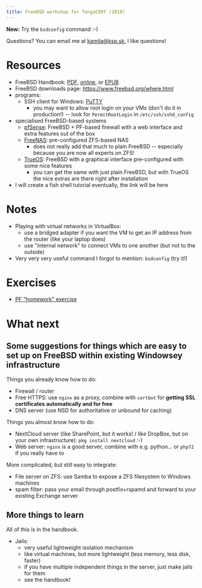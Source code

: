 ```yaml
---
title: FreeBSD workshop for TongaCERT (2018)
---
```


**New:** Try the `bsdconfig` command :-)

Questions? You can email me at <kamila@ksp.sk>, I like questions!

# Resources

* FreeBSD Handbook: [PDF](https://download.freebsd.org/ftp/doc/en/books/handbook/book.pdf), [online](https://www.freebsd.org/doc/en_US.ISO8859-1/books/handbook/), or [EPUB](https://download.freebsd.org/ftp/doc/en/books/handbook/book.epub)
* FreeBSD downloads page: https://www.freebsd.org/where.html
* programs:
    * SSH client for Windows: [PuTTY](https://putty.org/)
        * you may want to allow root login on your VMs (don't do it in production!) -- look for `PermitRootLogin` in `/etc/ssh/sshd_config`
* specialised FreeBSD-based systems
    * [pfSense](https://www.pfsense.org/): FreeBSD + PF-based firewall with a web interface and extra features out of the box
    * [FreeNAS](http://www.freenas.org/): pre-configured ZFS-based NAS
        * does not really add that much to plain FreeBSD -- especially because you are now all experts on ZFS!
    * [TrueOS](https://www.trueos.org/): FreeBSD with a graphical interface pre-configured with some nice features
        * you can get the same with just plain FreeBSD, but with TrueOS the nice extras are there right after installation
* I will create a fish shell tutorial eventually, the link will be here

# Notes

* Playing with virtual networks in VirtualBox: 
  * use a bridged adapter if you want the VM to get an IP address from the router (like your laptop does)
  * use "internal network" to connect VMs to one another (but not to the outside)
* Very very very useful command I forgot to mention: `bsdconfig` (try it!)

# Exercises

* [PF "homework" exercise](https://trouble.is/~philip/2018-10_TongaCERT/pf.exercise.3.txt)

# What next

## Some suggestions for things which are easy to set up on FreeBSD within existing Windowsey infrastructure

Things you already know how to do:

* Firewall / router
* Free HTTPS: use `nginx` as a proxy, combine with `certbot` for **getting SSL certificates automatically and for free**
* DNS server (use NSD for authoritative or unbound for caching)

Things you almost know how to do:

* NextCloud server (like SharePoint, but it works! / like DropBox, but on your own infrastructure): `pkg install nextcloud` :-)
* Web server: `nginx` is a good server, combine with e.g. python... or `php72` if you really have to

More complicated, but still easy to integrate:

* File server on ZFS: use Samba to expose a ZFS filesystem to Windows machines
* spam filter: pass your email through postfix+rspamd and forward to your existing Exchange server

## More things to learn

All of this is in the handbook.

* Jails:
    * very useful lightweight isolation mechanism
    * like virtual machines, but more lightweight (less memory, less disk, faster)
    * if you have multiple independent things in the server, just make jails for them
    * see the handbook!
